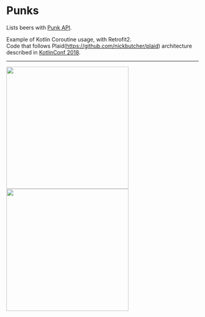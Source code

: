 # Punks
Lists beers with [Punk API](https://punkapi.com/).

Example of Kotlin Coroutine usage, with Retrofit2.  
Code that follows Plaid(https://github.com/nickbutcher/plaid) architecture described in [KotlinConf 2018](https://youtu.be/Sy6ZdgqrQp0).

---
<img src="https://user-images.githubusercontent.com/16633277/48972017-d58dc000-f065-11e8-9fa3-b80689226ef4.png" width="320px">

<img src="https://user-images.githubusercontent.com/16633277/48972053-8bf1a500-f066-11e8-8c3d-9d050bba60e1.png" width="320px">
